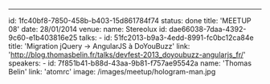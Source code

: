 ---
id: 1fc40bf8-7850-458b-b403-15d861784f74
status: done
title: 'MEETUP 08'
date: 28/01/2014
venue:
    name: Stereolux
    id: dae66038-7daa-4392-9c60-e1b403816e25
talks:
    -
        id: 51fc2013-b9a3-4edd-8991-fc0bc12ca84e
        title: 'Migration jQuery -> AngularJS à DoYouBuzz'
        link: 'http://blog.thomasbelin.fr/talks/devfest-2013_doyoubuzz-angularjs_fr/'
        speakers:
            -
                id: 7f851b41-b88d-43aa-9b81-f757ae95542a
                name: 'Thomas Belin'
                link: 'atomrc'
image: /images/meetup/hologram-man.jpg
